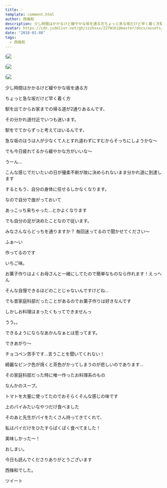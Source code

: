 ```yaml
---
title: ♡
template: comment.html
author: 西條和
description: 少し時間はかかるけど緩やかな坂を通る方ちょっと急な坂だけど早く着く方駅を出てからお家までの帰る道が2通りあるんです、その分かれ道付近でいつも迷います。...
avatar: https://cdn.jsdelivr.net/gh/zzzhxxx/227WiKi@master/docs/assets/photo/avatar/nagomi.jpg
date: "2018-01-08"
tags:
  - 西條和
---
```


!![](https://cdn.jsdelivr.net/gh/227WiKi/227WiKi-image@master/blog-image/nagomi-2018-01-08_1.jpg)

!![](https://cdn.jsdelivr.net/gh/227WiKi/227WiKi-image@master/blog-image/nagomi-2018-01-08_2.jpg)

!![](https://cdn.jsdelivr.net/gh/227WiKi/227WiKi-image@master/blog-image/nagomi-2018-01-08_3.jpg)







少し時間はかかるけど緩やかな坂を通る方




ちょっと急な坂だけど早く着く方








駅を出てからお家までの帰る道が2通りあるんです、




その分かれ道付近でいつも迷います。






駅をでてからずっと考えてはいるんです、





急な坂のほうは人が少なくて人とすれ違わずにすむからそっちにしようかな〜


でも今日疲れてるから緩やかな方がいいな〜


うーん…





こんな感じでだいたいの日が優柔不断が故に決められないまま分かれ道に到達します







するともう、自分の身体に任せるしかなくなります。







なので自分で曲がっておいて


あっこっち来ちゃった…とかよくなります




でも自分の足が決めたことなので従います。







みなさんならどっちを通りますか？
毎回迷ってるので聞かせてください〜










ふぁ〜い









作ってるのです



いちご味。






お菓子作りはよくお母さんと一緒にしてたので簡単なものなら作れます！えっへん






そんな自慢できるほどのことじゃないんですけどね…







でも昔家庭科部だったことがあるのでお菓子作りは好きなんです




しかしお料理はまったくもってできませんっ


うう。。


できるようにならなあかんなぁとは思ってます。












できあがり〜

チョコペン苦手です…言うことを聞いてくれない！






綺麗なピンク色が焼くと茶色がかってしまうのが悲しいのであります…







その家庭科部だった時に唯一作ったお料理系のもの











なんかのスープ。





トマトを大量に使ってたのでおそらくそんな感じの味です




上のパイみたいなやつだけ食べました





そのあと先生がパイをたくさん持ってきてくれて、



私はパイだけをひたすらぱくぱく食べてました！





美味しかった〜！







おしまい。




今日も読んでくださりありがとうございます




西條和でした。


ツイート



